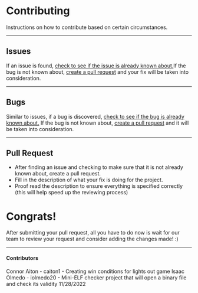 # Contributing
Instructions on how to contribute based on certain circumstances.
***
## Issues
If an issue is found, [check to see if the issue is already known about.](https://github.com/djb565nau/cs305-module05 "Repository Homepage")If the bug is not known about,
[create a pull request](https://github.com/djb565nau/cs305-module05/pulls "Create Pull Request") and your fix will be taken into consideration.
***
## Bugs
Similar to issues, if a bug is discovered, [check to see if the bug is already known about.](https://github.com/djb565nau/cs305-module05 "Repository Homepage")
If the bug is not known about, [create a pull request](https://github.com/djb565nau/cs305-module05/pulls "Create Pull Request") and it will be taken into consideration.
***
## Pull Request
- After finding an issue and checking to make sure that it is not already known about, create a pull request.
- Fill in the description of what your fix is doing for the project.
- Proof read the description to ensure everything is specified correctly (this will help speed up the reviewing process)

# Congrats!
After submitting your pull request, all you have to do now is wait for our team to review your request and consider adding the changes made! :)
***
#### Contributors
Connor Aiton - caiton1 - Creating win conditions for lights out game
Isaac Olmedo - iolmedo20 - Mini-ELF checker project that will open a binary file and check its validity 11/28/2022
